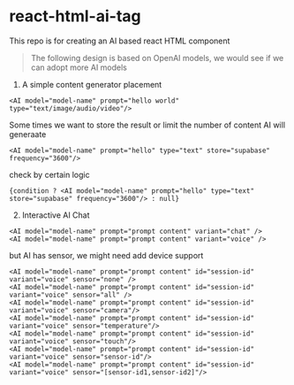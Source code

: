# react-html-ai-tag

This repo is for creating an AI based react HTML component

> The following design is based on OpenAI models, we would see if we can adopt more AI models

1. A simple content generator placement

```
<AI model="model-name" prompt="hello world" type="text/image/audio/video"/>
```

Some times we want to store the result or limit the number of content AI will generaate 

```
<AI model="model-name" prompt="hello" type="text" store="supabase" frequency="3600"/>
```

check by certain logic

```
{condition ? <AI model="model-name" prompt="hello" type="text" store="supabase" frequency="3600"/> : null}
```

2. Interactive AI Chat

```
<AI model="model-name" prompt="prompt content" variant="chat" />
<AI model="model-name" prompt="prompt content" variant="voice" />
```

but AI has sensor, we might need add device support

```
<AI model="model-name" prompt="prompt content" id="session-id" variant="voice" sensor="none" />
<AI model="model-name" prompt="prompt content" id="session-id" variant="voice" sensor="all" />
<AI model="model-name" prompt="prompt content" id="session-id" variant="voice" sensor="camera"/>
<AI model="model-name" prompt="prompt content" id="session-id" variant="voice" sensor="temperature"/>
<AI model="model-name" prompt="prompt content" id="session-id" variant="voice" sensor="touch"/>
<AI model="model-name" prompt="prompt content" id="session-id" variant="voice" sensor="sensor-id"/>
<AI model="model-name" prompt="prompt content" id="session-id" variant="voice" sensor="[sensor-id1,sensor-id2]"/>
```


